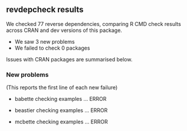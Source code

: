 ## revdepcheck results

We checked 77 reverse dependencies, comparing R CMD check results across CRAN and dev versions of this package.

 * We saw 3 new problems
 * We failed to check 0 packages

Issues with CRAN packages are summarised below.

### New problems
(This reports the first line of each new failure)

* babette
  checking examples ... ERROR

* beastier
  checking examples ... ERROR

* mcbette
  checking examples ... ERROR

